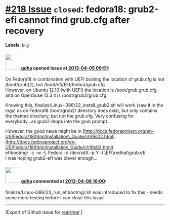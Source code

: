 [\#218 Issue](https://github.com/rear/rear/issues/218) `closed`: fedora18: grub2-efi cannot find grub.cfg after recovery
========================================================================================================================

**Labels**: `bug`

#### <img src="https://avatars.githubusercontent.com/u/888633?u=cdaeb31efcc0048d3619651aa18dd4b76e636b21&v=4" width="50">[gdha](https://github.com/gdha) opened issue at [2013-04-05 09:51](https://github.com/rear/rear/issues/218):

On Fedora18 in combination with UEFI booting the location of grub.cfg is
not /boot/grub\[2\], but /boot/efi/EFI/fedora/grub.cfg  
However, on Ubuntu 12.10 (with UEFI) the location is
/boot/grub.grub.cfg, and on OpenSuse 12.3 it is /boot/grub2/grub.cfg

Knowing this, finalize/Linux-i386/22\_install\_grub2.sh will work (saw
it in the logs) as on Fedora18 /boot/grub2/ directory does exist, but
only contains the themes directory, but not the grub.cfg. Very confusing
for everybody...as grub2 drops into the grub prompt...

However, the good news might be in
[http://docs.fedoraproject.org/en-US/Fedora/18/html/Installation\_Guide/ch19s02.html](http://docs.fedoraproject.org/en-US/Fedora/18/html/Installation_Guide/ch19s02.html)  
efibootmgr -c -w -L Fedora -d /dev/sdX -p Y -l \\EFI\\redhat\\grub.efi  
I was hoping grub2-efi was clever enough...

#### <img src="https://avatars.githubusercontent.com/u/888633?u=cdaeb31efcc0048d3619651aa18dd4b76e636b21&v=4" width="50">[gdha](https://github.com/gdha) commented at [2013-04-06 16:00](https://github.com/rear/rear/issues/218#issuecomment-15998620):

finalize/Linux-i386/23\_run\_efibootmgr.sh was introduced to fix this -
needs some more testing before I can close this issue

------------------------------------------------------------------------

\[Export of Github issue for
[rear/rear](https://github.com/rear/rear).\]
